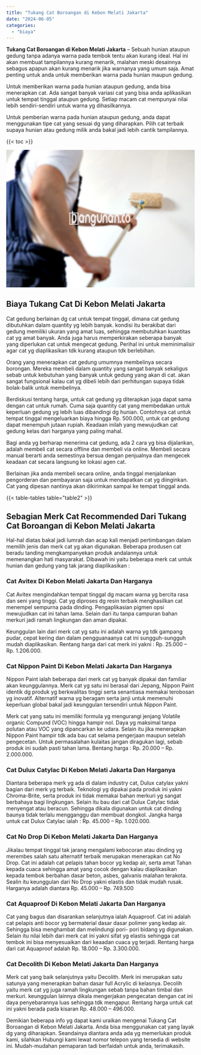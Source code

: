 ```yaml
---
title: "Tukang Cat Boroangan di Kebon Melati Jakarta"
date: "2024-06-05"
categories: 
  - "biaya"
---
```


**Tukang Cat Boroangan di Kebon Melati Jakarta** – Sebuah hunian ataupun gedung tanpa adanya warna pada tembok tentu akan kurang ideal. Hal ini akan membuat tampilannya kurang menarik, malahan meski desainnya sebagus apapun akan kurang menarik jika warnanya yang umum saja. Amat penting untuk anda untuk memberikan warna pada hunian maupun gedung.

Untuk memberikan warna pada hunian ataupun gedung, anda bisa menerapkan cat. Ada sangat banyak variasi cat yang bisa anda aplikasikan untuk tempat tinggal ataupun gedung. Setiap macam cat mempunyai nilai lebih sendiri-sendiri untuk warna yg dihasilkannya.

Untuk pemberian warna pada hunian ataupun gedung, anda dapat menggunakan tipe cat yang sesuai dg yang diharapkan. Pilih cat terbaik supaya hunian atau gedung milik anda bakal jadi lebih cantik tampilannya.

{{< toc >}}

![Tukang Cat Boroangan di Kebon Melati Jakarta](/images/jasa-cat-murah02.png)

## Biaya Tukang Cat Di Kebon Melati Jakarta

Cat gedung berlainan dg cat untuk tempat tinggal, dimana cat gedung dibutuhkan dalam quantity yg lebih banyak. kondisi itu berakibat dari gedung memiliki ukuran yang amat luas, sehingga membutuhkan kuantitas cat yg amat banyak. Anda juga harus memperkirakan seberapa banyak yang diperlukan cat untuk mengecat gedung. Perihal ini untuk meminimalisir agar cat yg diaplikasikan tdk kurang ataupun tdk berlebihan.

Orang yang menerapkan cat gedung umumnya membelinya secara borongan. Mereka membeli dalam quantity yang sangat banyak sekaligus sebab untuk kebutuhan yang banyak untuk gedung yang akan di cat. akan sangat fungsional kalau cat yg dibeli lebih dari perhitungan supaya tidak bolak-balik untuk membelinya.

Berdiskusi tentang harga, untuk cat gedung yg diterapkan juga dapat sama dengan cat untuk rumah. Cuma saja quantity cat yang membedakan untuk keperluan gedung yg lebih luas dibandingi dg hunian. Contohnya cat untuk tempat tinggal mengeluarkan biaya hingga Rp. 500.000, untuk cat gedung dapat menempuh jutaan rupiah. Keadaan inilah yang mewujudkan cat gedung kelas dari harganya yang paling mahal.

Bagi anda yg berharap menerima cat gedung, ada 2 cara yg bisa dijalankan, adalah membeli cat secara offline dan membeli via online. Membeli secara manual berarti anda semestinya bersua dengan penjualnya dan mengecek keadaan cat secara langsung ke lokasi agen cat.

Berlainan jika anda membeli secara online, anda tinggal menjalankan pengorderan dan pembayaran saja untuk mendapatkan cat yg diinginkan. Cat yang dipesan nantinya akan dikirimkan sampai ke tempat tinggal anda.

{{< table-tables table="table2" >}}

## Sebagian Merk Cat Recommended Dari Tukang Cat Boroangan di Kebon Melati Jakarta

Hal-hal diatas bakal jadi lumrah dan acap kali menjadi pertimbangan dalam memilih jenis dan merk cat yg akan digunakan. Beberapa produsen cat beradu tanding mengkampanyekan produk andalannya untuk memenangkan hati masyarakat. Dibawah ini yaitu beberapa merk cat untuk hunian dan gedung yang tak jarang diaplikasikan :

### Cat Avitex Di Kebon Melati Jakarta Dan Harganya

Cat Avitex mengindahkan tempat tinggal dg macam warna yg bercita rasa dan seni yang tinggi. Cat yg diproses dg resin terbaik menghasilkan cat menempel sempurna pada dinding. Pengaplikasian pigmen opsi mewujudkan cat ini tahan lama. Selain dari itu tanpa campuran bahan merkuri jadi ramah lingkungan dan aman dipakai.

Keunggulan lain dari merk cat yg satu ini adalah warna yg tdk gampang pudar, cepat kering dan dalam pengguanaanya cat ini sungguh-sungguh mudah diaplikasikan. Rentang harga dari cat merk ini yakni : Rp. 25.000 – Rp. 1.206.000.

### Cat Nippon Paint Di Kebon Melati Jakarta Dan Harganya

Nippon Paint ialah beberapa dari merk cat yg banyak dipakai dan familiar akan keunggulannya. Merk cat yg satu ini berasal dari Jepang, Nippon Paint identik dg produk yg berkwalitas tinggi serta senantiasa memakai terobosan yg inovatif. Alternatif warna yg beragam serta janji untuk memenuhi keperluan global bakal jadi keunggulan tersendiri untuk Nippon Paint.

Merk cat yang satu ini memiliki formula yg mengurangi jenjang Volatile organic Compund (VOC) hingga hampir nol. Daya yg maksimal tanpa polutan atau VOC yang dipancarkan ke udara. Selain itu jika menerapkan Nippon Paint hampir tdk ada bau cat selama pengerjaan maupun setelah pengecetan. Untuk permasalahan kulaitas jangan diragukan lagi, sebab produk ini sudah pasti tahan lama. Bentang harga : Rp. 20.000 – Rp. 2.000.000.

### Cat Dulux Catylac Di Kebon Melati Jakarta Dan Harganya

Diantara beberapa merk yg ada di dalam industry cat, Dulux catylax yakni bagian dari merk yg terbaik. Teknologi yg dipakai pada produk ini yakni Chroma-Brite, serta produk ini tidak memakai bahan merkuri yg sangat berbahaya bagi lingkungan. Selain itu bau dari cat Dulux Catylac tidak menyengat atau beracun. Sehingga dikala digunakan untuk cat dinding baunya tidak terlalu mengganggu dan membuat dongkol. Jangka harga untuk cat Dulux Catylac ialah : Rp. 45.000 – Rp. 1.020.000.

### Cat No Drop Di Kebon Melati Jakarta Dan Harganya

Jikalau tempat tinggal tak jarang mengalami kebocoran atau dinding yg merembes salah satu alternatif terbaik merupakan menerapkan cat No Drop. Cat ini adalah cat pelapis tahan bocor yg kedap air, serta amat Tahan kepada cuaca sehingga amat yang cocok dengan kalau diaplikasikan kepada tembok berbahan dasar beton, asbes, galvanis malahan terakota. Sealin itu keunggulan dari No Drop yakni elastis dan tidak mudah rusak. Harganya adalah diantara Rp. 45.000 – Rp. 749.500

### Cat Aquaproof Di Kebon Melati Jakarta Dan Harganya

Cat yang bagus dan disarankan selanjutnya ialah Aquaproof. Cat ini adalah cat pelapis anti bocor yg bermaterial dasar dasar polimer yang kedap air. Sehingga bisa menghambat dan melindungi pori- pori bidang yg digunakan. Selain itu nilai lebih dari merk cat ini yakni sifat yg elastis sehingga cat tembok ini bisa menyesuaikan dari keaadan cuaca yg terjadi. Rentang harga dari cat Aquaproof adalah Rp. 18.000 – Rp. 3.300.000.

### Cat Decolith Di Kebon Melati Jakarta Dan Harganya

Merk cat yang baik selanjutnya yaitu Decolith. Merk ini merupakan satu satunya yang menerapkan bahan dasar full Acrylic di kelasnya. Decolih yaitu merk cat yg juga ramah lingkungan sebab tanpa bahan timbal dan merkuri. keunggulan lainnya dikala mengerjakan pengecatan dengan cat ini daya penyebarannya luas sehingga tdk mengapur. Rentang harga untuk cat ini yakni berada pada kisaran Rp. 48.000 – 496.000.

Demikian beberapa info yg dapat kami uraikan mengenai Tukang Cat Boroangan di Kebon Melati Jakarta. Anda bisa menggunakan cat yang layak dg yang diharapkan. Seandainya diantara anda ada yg memerlukan produk kami, silahkan Hubungi kami lewat nomor telepon yang tersedia di website ini. Mudah-mudahan pemaparan tadi berfaidah untuk anda, terimakasih.

